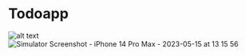 # Todoapp

![alt text]([http://url/to/img.png](https://github.com/TheAbror/FlutterTodo/assets/60324587/4d40de46-2402-4bad-8cea-3e06c40efe85))
![Simulator Screenshot - iPhone 14 Pro Max - 2023-05-15 at 13 15 56](https://github.com/TheAbror/FlutterTodo/assets/60324587/4d40de46-2402-4bad-8cea-3e06c40efe85)
